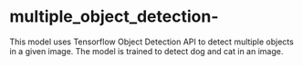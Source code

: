 # multiple_object_detection-
This model uses Tensorflow Object Detection API to detect multiple objects in a given image. The model is trained to detect dog and cat in an image.
